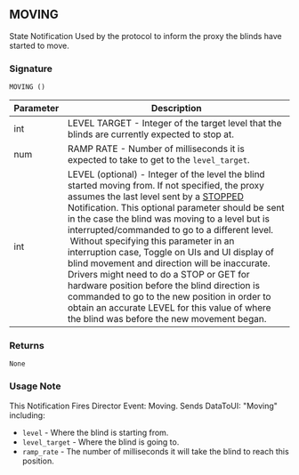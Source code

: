 ## MOVING

State Notification Used by the protocol to inform the proxy the blinds have started to move.

### Signature

`MOVING ()`


| Parameter | Description |
| --- | --- |
| int | LEVEL TARGET -  Integer of the target level that the blinds are currently expected to stop at. |
| num | RAMP RATE - Number of milliseconds it is expected to take to get to the `level_target`. |
| int | LEVEL (optional) - Integer of the level the blind started moving from. If not specified, the proxy assumes the last level sent by a [STOPPED][1] Notification. This optional parameter should be sent in the case the blind was moving to a level but is interrupted/commanded to go to a different level.  Without specifying this parameter in an interruption case, Toggle on UIs and UI display of blind movement and direction will be inaccurate. Drivers might need to do a STOP or GET for hardware position before the blind direction is commanded to go to the new position in order to obtain an accurate LEVEL for this value of where the blind was before the new movement began. |


### Returns

`None`


### Usage Note

This Notification Fires Director Event: Moving. Sends DataToUI:  "Moving" including:

- `level` - Where the blind is starting from.
- `level_target` - Where the blind is going to.
- `ramp_rate` - The number of milliseconds it will take the blind to reach this position.

[1]:	https://control4.github.io/docs-driverworks-proxyprotocol/#stopped